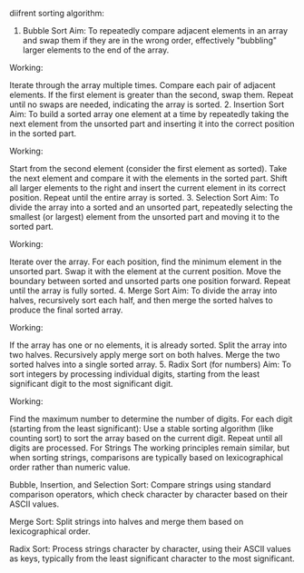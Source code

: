 diifrent sorting algorithm:


1. Bubble Sort
Aim: To repeatedly compare adjacent elements in an array and swap them if they are in the wrong order, effectively "bubbling" larger elements to the end of the array.

Working:

Iterate through the array multiple times.
Compare each pair of adjacent elements.
If the first element is greater than the second, swap them.
Repeat until no swaps are needed, indicating the array is sorted.
2. Insertion Sort
Aim: To build a sorted array one element at a time by repeatedly taking the next element from the unsorted part and inserting it into the correct position in the sorted part.

Working:

Start from the second element (consider the first element as sorted).
Take the next element and compare it with the elements in the sorted part.
Shift all larger elements to the right and insert the current element in its correct position.
Repeat until the entire array is sorted.
3. Selection Sort
Aim: To divide the array into a sorted and an unsorted part, repeatedly selecting the smallest (or largest) element from the unsorted part and moving it to the sorted part.

Working:

Iterate over the array.
For each position, find the minimum element in the unsorted part.
Swap it with the element at the current position.
Move the boundary between sorted and unsorted parts one position forward.
Repeat until the array is fully sorted.
4. Merge Sort
Aim: To divide the array into halves, recursively sort each half, and then merge the sorted halves to produce the final sorted array.

Working:

If the array has one or no elements, it is already sorted.
Split the array into two halves.
Recursively apply merge sort on both halves.
Merge the two sorted halves into a single sorted array.
5. Radix Sort (for numbers)
Aim: To sort integers by processing individual digits, starting from the least significant digit to the most significant digit.

Working:

Find the maximum number to determine the number of digits.
For each digit (starting from the least significant):
Use a stable sorting algorithm (like counting sort) to sort the array based on the current digit.
Repeat until all digits are processed.
For Strings
The working principles remain similar, but when sorting strings, comparisons are typically based on lexicographical order rather than numeric value.

Bubble, Insertion, and Selection Sort: Compare strings using standard comparison operators, which check character by character based on their ASCII values.

Merge Sort: Split strings into halves and merge them based on lexicographical order.

Radix Sort: Process strings character by character, using their ASCII values as keys, typically from the least significant character to the most significant.